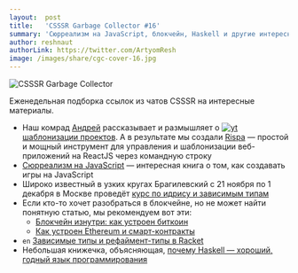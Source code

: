 ```yaml
---
layout:  post
title:   'CSSSR Garbage Collector #16'
summary: 'Сюрреализм на JavaScript, блокчейн, Haskell и другие интересные материалы из наших чатов'
author: reshnaut
authorLink: https://twitter.com/ArtyomResh
image: /images/share/cgc-cover-16.jpg
---
```


[github]: /images/icons/github.png
[medium]: /images/icons/medium.png
[yt]: /images/icons/youtube.png

![CSSSR Garbage Collector](/images/share/cgc-cover-16.jpg)

Еженедельная подборка ссылок из чатов CSSSR на интересные материалы.
- Наш комрад [Андрей](https://github.com/Laiff) рассказывает и размышляет о [![yt] шаблонизации проектов](https://www.youtube.com/watch?v=y_C3rMFTSeg). А в результате мы создали [Rispa](https://rispa.io/) — простой и мощный инструмент для управления и шаблонизации веб-приложений на ReactJS через командную строку
- [Сюрреализм на JavaScript](https://bakhirev.biz/book/) — интересная книга о том, как создавать игры на JavaScript
- Широко известный в узких кругах Брагилевский с 21 ноября по 1 декабря в Москве проведёт [курс по идрису и зависимым типам](https://cs.hse.ru/announcements/210992029.html)
- Если кто-то хочет разобраться в блокчейне, но не может найти понятную статью, мы рекомендуем вот эти:
    - [Блокчейн изнутри: как устроен биткоин](http://vas3k.ru/blog/blockchain/)
    - [Как устроен Ethereum и смарт-контракты](http://vas3k.ru/blog/ethereum/)
- `en` [Зависимые типы и рефаймент-типы в Racket](https://blog.racket-lang.org/2017/10/racket-v6-11.html)
- Небольшая книжечка, объясняющая, [почему Haskell — хороший, годный язык программирования](http://camlunity.ru/swap/haskell/whyhaskell.pdf)
